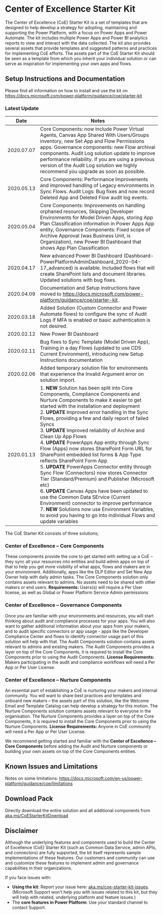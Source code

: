 # Center of Excellence Starter Kit
The Center of Excellence (CoE) Starter Kit is a set of templates that are designed to help develop a strategy for adopting, maintaining and supporting the Power Platform, with a focus on Power Apps and Power Automate. The kit includes multiple Power Apps and Power BI analytics reports to view and interact with the data collected.  The kit also provides several assets that provide templates and suggested patterns and practices for implementing CoE efforts. The assets part of the CoE Starter Kit should be seen as a template from which you inherit your individual solution or can serve as inspiration for implementing your own apps and flows.

## Setup Instructions and Documentation
Please find all information on how to install and use the kit on https://docs.microsoft.com/power-platform/guidance/coe/starter-kit

### Latest Update
Date | Notes
---|---
2020.07.07 | Core Components: now include Power Virtual Agents, Canvas App Shared With Users/Groups inventory, new Set App and Flow Permissions apps. Governance components: new Flow archival components. Audit Log solution update to improve performance reliability. If you are using a previous version of the Audit Log solution we highly recommend you upgrade as soon as possible.
2020.05.13 | Core Components: Performance Improvements and improved handling of Legacy environments in Sync Flows. Audit Logs: Bug fixes and now record Deleted App and Deleted Flow audit log events.
2020.05.04 | Core Components: Improvements on handling orphaned resources, Skipping Developer Environments for Model Driven Apps, storing App Plan Classification information in Power Apps App entity, Governance Components: Fixed scope of Archive Approval (was Business Unit, is Organization), new Power BI Dashboard that shows App Plan Classification
2020.04.17 | New advanced Power BI Dashboard (Dashboard-PowerPlatformAdminDashboard_2020-04-17_advanced) is available. Included flows that will create SharePoint lists and document libraries. Updated solutions with bug fixes.
2020.04.09 | Documentation and Setup instructions have moved to https://docs.microsoft.com/power-platform/guidance/coe/starter-kit. 
2020.03.18 | Added Solution (Custom Connector and Power Automate flows) to configure the sync of Audit Logs if MFA is enabled or basic authentication is not desired.
2020.02.12 | New Power BI Dashboard
2020.02.11 | Bug fixes to Sync Template (Model Driven App), Training in a day Flows (updated to use CDS Current Environment), introducing new Setup Instructions documentation 
2020.02.06 | Added temporary solution file for environments that experience the Invalid Argument error on solution import.
2020.01.13 | 1. **NEW** Solution has been split into Core Components, Compliance Components and Nurture Components to make it easier to get started with the installation and deployment<br> 2. **UPDATE** Improved error handling in the Sync Flows, providing a few and daily report of failed Syncs <br>3. **UPDATE** Improved reliability of Archive and Clean Up App Flows <br>4. **UPDATE** PowerApps App entity through Sync Flow (Apps) now stores SharePoint Form URL for SharePoint embedded list forms & App Type reflects SharePoint Form App <br>5. **UPDATE** PowerApps Connector entity through Sync Flow (Connectors) now stores Connector Tier (Standard/Premium) and Publisher (Microsoft etc) <br>6. **UPDATE** Canvas Apps have been updated to use the Common Data SErvice (Current Environment) connector to improve performance <br>7. **NEW** Solutions now use Environment Variables, to avoid you having to go into individual Flows and update variables 

The CoE Starter Kit consists of three solutions;

### Center of Excellence – Core Components 
These components provide the core to get started with setting up a CoE – they sync all your resources into entities and build admin apps on top of that to help you get more visibility of what apps, flows and makers are in your environment. Additionally, apps like the DLP Editor and Set New App Owner help with daily admin tasks.
The Core Components solution only contains assets relevant to admins. No assets need to be shared with other makers or end users.
**Requirements:**  Users(s) will require a Per User license, as well as Global or Power Platform Service Admin permissions

### Center of Excellence – Governance Components
Once you are familiar with your environments and resources, you will start thinking about audit and compliance processes for your apps. You will also want to gather additional information about your apps from your makers, and to audit specific connectors or app usage - apps like the Developer Compliance Center and flows to identify connector usage part of this solution will help with that.
The Audit Components solution contains assets relevant to admins and existing makers. 
The Audit Components provides a layer on top of the Core Components, it is required to install the Core Components prior to using the Audit Components. 
**License Requirements:**  Makers participating in the audit and compliance workflows will need a Per App or Per User License.

### Center of Excellence – Nurture Components
An essential part of establishing a CoE is nurturing your makers and internal community. You will want to share best practices and templates and onboard new makers – the assets part of this solution, like the Welcome Email and Template Catalog can help develop a strategy for this motion.
The Nurture Components solution contains assets relevant to everyone in the organisation. 
The Nurture Components provides a layer on top of the Core Components, it is required to install the Core Components prior to using the Nurture Components.
**License Requirements:**  Anyone in CoE community will need a Per App or Per User License.

We recommend getting started and familiar with the **Center of Excellence – Core Components** before adding the Audit and Nurture components or building your own assets on top of the Core Components entities.

## Known Issues and Limitations
Notes on some limitations: https://docs.microsoft.com/en-us/power-platform/guidance/coe/limitations

## Download Pack
Directly download the entire solution and all additional components from [aka.ms/CoEStarterKitDownload](https://aka.ms/CoEStarterKitDownload)

## Disclaimer
Although the underlying features and components used to build the Center of Excellence (CoE) Starter Kit (such as Common Data Service, admin APIs, and connectors) are fully supported, the kit itself represents sample implementations of these features. Our customers and community can use and customize these features to implement admin and governance capabilities in their organizations.

If you face issues with:

- **Using the kit**: Report your issue here: [aka.ms/coe-starter-kit-issues](https://aka.ms/coe-starter-kit-issues). (Microsoft Support won't help you with issues related to this kit, but they will help with related, underlying platform and feature issues.)
- The **core features in Power Platform**: Use your standard channel to contact Support.
